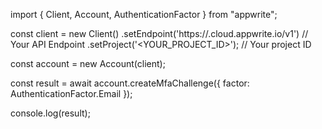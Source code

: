 import { Client, Account, AuthenticationFactor } from "appwrite";

const client = new Client()
    .setEndpoint('https://<REGION>.cloud.appwrite.io/v1') // Your API Endpoint
    .setProject('<YOUR_PROJECT_ID>'); // Your project ID

const account = new Account(client);

const result = await account.createMfaChallenge({
    factor: AuthenticationFactor.Email
});

console.log(result);
